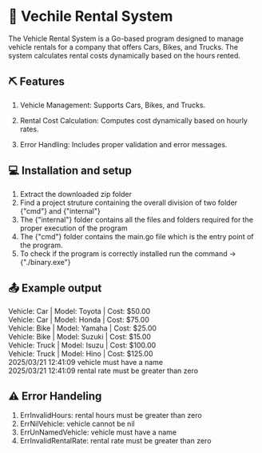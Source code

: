 # 🚗 Vechile Rental System

The Vehicle Rental System is a Go-based program designed to manage vehicle rentals for a company that offers Cars, Bikes, and Trucks. The system calculates rental costs dynamically based on the hours rented.

## ⛏️ Features

1. Vehicle Management: Supports Cars, Bikes, and Trucks.

2. Rental Cost Calculation: Computes cost dynamically based on hourly rates.

3. Error Handling: Includes proper validation and error messages.

## 💻 Installation and setup

1. Extract the downloaded zip folder
2. Find a project struture containing the overall division of two folder {"cmd"} and {"internal"}
3. The {"internal"} folder contains all the files and folders required for the proper execution of the program
4. The {"cmd"} folder contains the main.go file which is the entry point of the program.
5. To check if the program is correctly installed run the command -> {"./binary.exe"}

## 📤 Example output

Vehicle: Car | Model: Toyota | Cost: $50.00<br />
Vehicle: Car | Model: Honda | Cost: $75.00<br />
Vehicle: Bike | Model: Yamaha | Cost: $25.00<br />
Vehicle: Bike | Model: Suzuki | Cost: $15.00<br />
Vehicle: Truck | Model: Isuzu | Cost: $100.00<br />
Vehicle: Truck | Model: Hino | Cost: $125.00<br />
2025/03/21 12:41:09 vehicle must have a name<br />
2025/03/21 12:41:09 rental rate must be greater than zero<br />

## ⚠️ Error Handeling

1. ErrInvalidHours: rental hours must be greater than zero
2. ErrNilVehicle: vehicle cannot be nil
3. ErrUnNamedVehicle: vehicle must have a name
4. ErrInvalidRentalRate: rental rate must be greater than zero
